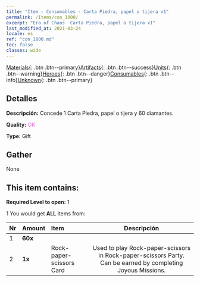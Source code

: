 ```yaml
---
title: "Item - Consumables - Carta Piedra, papel o tijera x1"
permalink: /Items/con_1800/
excerpt: "Era of Chaos  Carta Piedra, papel o tijera x1"
last_modified_at: 2021-03-24
locale: es
ref: "con_1800.md"
toc: false
classes: wide
---
```

 [Materials](/es/Items/){: .btn .btn--primary}[Artifacts](/es/Items/Artifacts/){: .btn .btn--success}[Units](/es/Items/Units/){: .btn .btn--warning}[Heroes](/es/Items/Heroes/){: .btn .btn--danger}[Consumables](/es/Items/Consumables/){: .btn .btn--info}[Unknown](/es/Items/Unknown/){: .btn .btn--primary}

## Detalles
 **Descripción:** Concede 1 Carta Piedra, papel o tijera y 60 diamantes.

 **Quality:** <span style="color: #DA70D6">OK</span>

 **Type:** Gift

## Gather

  None

## This item contains:

 **Required Level to open:** 1

 1 You would get **ALL** items  from:

  | Nr | Amount |     Item    | Descripción |
  |:---|:-------|:------------|:-----------:|
  | 1 |  **60x** | <i class="fas fa-gem"/> |  | 
  | 2 |  **1x** | Rock-paper-scissors Card | Used to play Rock-paper-scissors in Rock-paper-scissors Party. Can be earned by completing Joyous Missions.  | 
